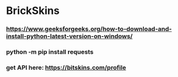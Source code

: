 # BrickSkins
### https://www.geeksforgeeks.org/how-to-download-and-install-python-latest-version-on-windows/
### python -m pip install requests
### get API here: https://bitskins.com/profile
